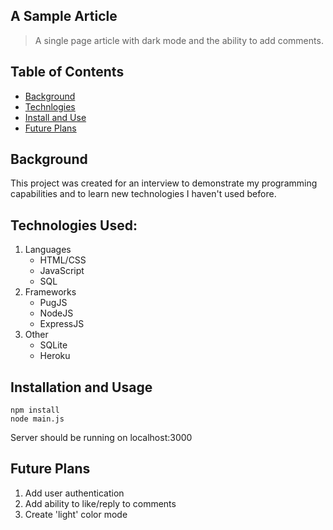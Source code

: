 ## A Sample Article
> A single page article with dark mode and the ability to add comments.

## Table of Contents
- [Background](#background)
- [Technlogies](#technologies-used)
- [Install and Use](#installation-and-usage)
- [Future Plans](#future-plans)

## Background
This project was created for an interview to demonstrate my programming capabilities and to learn new technologies I haven't used before.

## Technologies Used:
1. Languages
    * HTML/CSS
    * JavaScript
    * SQL
2. Frameworks
    * PugJS
    * NodeJS
    * ExpressJS
3. Other
    * SQLite
    * Heroku

## Installation and Usage
```
npm install
node main.js
```
Server should be running on localhost:3000

## Future Plans
1. Add user authentication
2. Add ability to like/reply to comments
3. Create 'light' color mode



